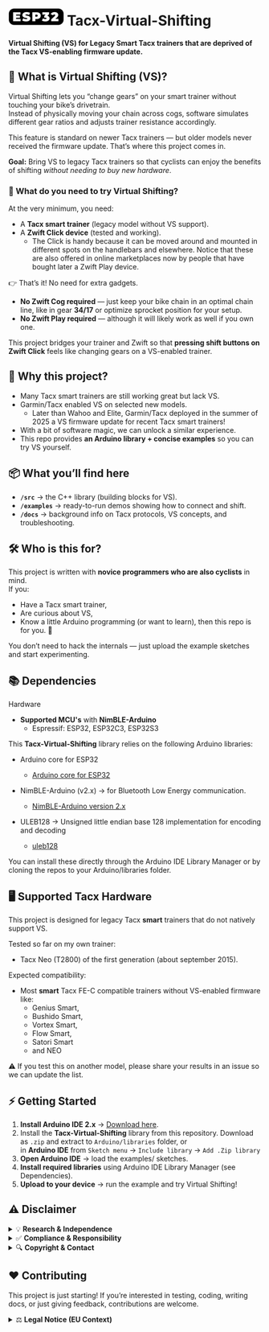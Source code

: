 # <img src="/media/ESP32_Icon.png" width="110" height="34" align="bottom" alt="ESP32 Icon"> Tacx-Virtual-Shifting

**Virtual Shifting (VS) for Legacy Smart Tacx trainers that are deprived of the Tacx VS-enabling firmware update.**

## 🚴 What is Virtual Shifting (VS)?
Virtual Shifting lets you “change gears” on your smart trainer without touching your bike’s drivetrain.  
Instead of physically moving your chain across cogs, software simulates different gear ratios and adjusts trainer resistance accordingly.  

This feature is standard on newer Tacx trainers — but older models never received the firmware update. That’s where this project comes in.  

**Goal:** Bring VS to legacy Tacx trainers so that cyclists can enjoy the benefits of shifting *without needing to buy new hardware*.  

### 🔧 What do you need to try Virtual Shifting?
At the very minimum, you need:  
- A **Tacx smart trainer** (legacy model without VS support).  
- A **Zwift Click device** (tested and working).
    - The Click is handy because it can be moved around and mounted in different spots on the handlebars and elsewhere. Notice that these are also offered in online marketplaces now by people that have bought later a Zwift Play device.

👉 That’s it! No need for extra gadgets.  

- **No Zwift Cog required** — just keep your bike chain in an optimal chain line, like in gear **34/17** or optimize sprocket position for your setup.  
- **No Zwift Play required** — although it will likely work as well if you own one.  

This project bridges your trainer and Zwift so that **pressing shift buttons on Zwift Click** feels like changing gears on a VS-enabled trainer.  

## 🌟 Why this project?
- Many Tacx smart trainers are still working great but lack VS.  
- Garmin/Tacx enabled VS on selected new models.
  - Later than Wahoo and Elite, Garmin/Tacx deployed in the summer of 2025 a VS firmware update for recent Tacx smart trainers!
- With a bit of software magic, we can unlock a similar experience.  
- This repo provides **an Arduino library + concise examples** so you can try VS yourself.  

## 📦 What you’ll find here
- **`/src`** → the C++ library (building blocks for VS).  
- **`/examples`** → ready-to-run demos showing how to connect and shift.  
- **`/docs`** → background info on Tacx protocols, VS concepts, and troubleshooting.  

## 🛠 Who is this for?
This project is written with **novice programmers who are also cyclists** in mind.  
If you:  
- Have a Tacx smart trainer,  
- Are curious about VS,  
- Know a little Arduino programming (or want to learn), then this repo is for you. 🚀  

You don’t need to hack the internals — just upload the example sketches and start experimenting.  

## 📚 Dependencies
Hardware
+ **Supported MCU's** with **NimBLE-Arduino**
    - Espressif: ESP32, ESP32C3, ESP32S3

This **Tacx-Virtual-Shifting** library relies on the following Arduino libraries:
+ Arduino core for ESP32
  - [Arduino core for ESP32](https://github.com/espressif/arduino-esp32)

+ NimBLE-Arduino (v2.x) → for Bluetooth Low Energy communication.
  - [NimBLE-Arduino version 2.x](https://github.com/h2zero/NimBLE-Arduino)

+ ULEB128 → Unsigned little endian base 128 implementation for encoding and decoding
  - [uleb128](https://github.com/bolderflight/uleb128)

You can install these directly through the Arduino IDE Library Manager or by cloning the repos to your Arduino/libraries folder.

## 🖥️ Supported Tacx Hardware

This project is designed for legacy Tacx **smart** trainers that do not natively support VS.

Tested so far on my own trainer:

- Tacx Neo (T2800) of the first generation (about september 2015).

Expected compatibility:
- Most **smart** Tacx FE-C compatible trainers without VS-enabled firmware like:
  - Genius Smart,
  - Bushido Smart,
  - Vortex Smart,
  - Flow Smart,
  - Satori Smart
  - and NEO

⚠️ If you test this on another model, please share your results in an issue so we can update the list.

## ⚡ Getting Started
1. **Install Arduino IDE 2.x** → [Download here](https://www.arduino.cc/en/software).  
2. Install the **Tacx-Virtual-Shifting** library from this repository. Download as `.zip` and extract to `Arduino/libraries` folder, or <br>in <b>Arduino IDE</b> from `Sketch menu` -> `Include library` -> `Add .Zip library`<br>
3. **Open Arduino IDE** → load the examples/ sketches.
4. **Install required libraries** using Arduino IDE Library Manager (see Dependencies).
5. **Upload to your device** → run the example and try Virtual Shifting!

## ⚠️ Disclaimer

<details>
<summary>💡 <b>Research & Independence</b></summary>

This project is <b>not affiliated with, endorsed by, or associated with any commercial virtual cycling platform or trainer manufacturer</b>.  
It is a <b>research and interoperability</b> initiative designed to explore ways to <b>increase the durability of legacy indoor bike trainers</b>.  
All development is conducted independently for <b>educational and experimental purposes</b>.  

</details>

<details>
<summary>✅ <b>Compliance & Responsibility</b></summary> 

This repository does <b>not include or promote any circumvention of technological protection measures</b>, reverse engineering of proprietary software, or unauthorized access to restricted systems.  
Users are <b>solely responsible</b> for ensuring that their use of this code complies with <b>local laws, software licenses, and platform terms of service</b>.  

</details>

<details>
<summary>🔍 <b>Copyright & Contact</b></summary>

If you are a <b>rights holder</b> and believe that this project includes content that <b>violates your intellectual property rights</b>, please <b>open an issue</b> on this repository to initiate a respectful review.  
We are committed to responding promptly and, if appropriate, taking corrective action.  

</details>

## ❤️ Contributing

This project is just starting!
If you’re interested in testing, coding, writing docs, or just giving feedback, contributions are welcome.

<details>
<summary>⚖️ <b>Legal Notice (EU Context)</b></summary>

This project is developed and published in accordance with **EU directives** that recognize the right to study, test, and develop software components for the purpose of achieving **interoperability** (e.g., Directive 2009/24/EC on the legal protection of computer programs, Article 6).  

No part of this project is intended to **infringe upon intellectual property rights** or violate technological protection measures. All content is shared in good faith under the belief that it falls within the bounds of **legitimate research, reverse engineering for interoperability, and fair use under EU law**.  

Users must ensure their own compliance with **national implementations of EU directives**, and are responsible for how they apply or modify this code.

</details>
